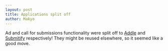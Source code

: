 ```yaml
---
layout: post
title: Applications split off
author: Makyo
---
```


Ad and call for submissions functionality were split off to [Addle](/projects/addle) and [Submitify](/projects/submitify/) respectively!  They might be reused elsewhere, so it seemed like a good move.
